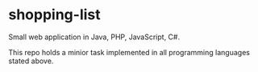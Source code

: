 # shopping-list
Small web application in Java, PHP, JavaScript, C#.

This repo holds a minior task implemented in all programming languages stated above.
